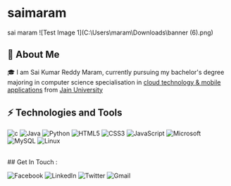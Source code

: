 # saimaram

<html>
  sai maram
  ![Test Image 1](C:\Users\maram\Downloads\banner (6).png)


  ## 🚀 About Me <br>

🎓 I am Sai Kumar Reddy Maram, currently pursuing my bachelor's degree majoring in computer science specialisation in [cloud technology & mobile applications](https://set.jainuniversity.ac.in/academics/computer-science-engineering/btech-computer-technology) from [Jain University](https://www.jainuniversity.ac.in/)
<br>
## ⚡ Technologies and Tools <br>

![c](https://img.shields.io/badge/C-00599C?style=for-the-badge&logo=c&logoColor=white)
![Java](https://img.shields.io/badge/Java-ED8B00?style=for-the-badge&logo=java&logoColor=white)
![Python](https://img.shields.io/badge/Python-FFD43B?style=for-the-badge&logo=python&logoColor=blue)
![HTML5](https://img.shields.io/badge/HTML5-E34F26?style=for-the-badge&logo=html5&logoColor=white)
![CSS3](https://img.shields.io/badge/CSS3-1572B6?style=for-the-badge&logo=css3&logoColor=white)
![JavaScript](https://img.shields.io/badge/JavaScript-323330?style=for-the-badge&logo=javascript&logoColor=F7DF1E)
![Microsoft](https://img.shields.io/badge/Microsoft-0078D4?style=for-the-badge&logo=microsoft&logoColor=white)
![MySQL](https://img.shields.io/badge/MySQL-005C84?style=for-the-badge&logo=mysql&logoColor=white)
![Linux](https://img.shields.io/badge/Linux-FCC624?style=for-the-badge&logo=linux&logoColor=black)

<br/>
  ## Get In Touch :<br>
  
 ![Facebook](https://img.shields.io/badge/Facebook-%231877F2.svg?style=for-the-badge&logo=Facebook&logoColor=white)
  ![LinkedIn](https://img.shields.io/badge/linkedin-%230077B5.svg?style=for-the-badge&logo=linkedin&logoColor=white)
  ![Twitter](https://img.shields.io/badge/<handle>-%231DA1F2.svg?style=for-the-badge&logo=Twitter&logoColor=white)
  ![Gmail](https://img.shields.io/badge/Gmail-D14836?style=for-the-badge&logo=gmail&logoColor=white)
  </html>

